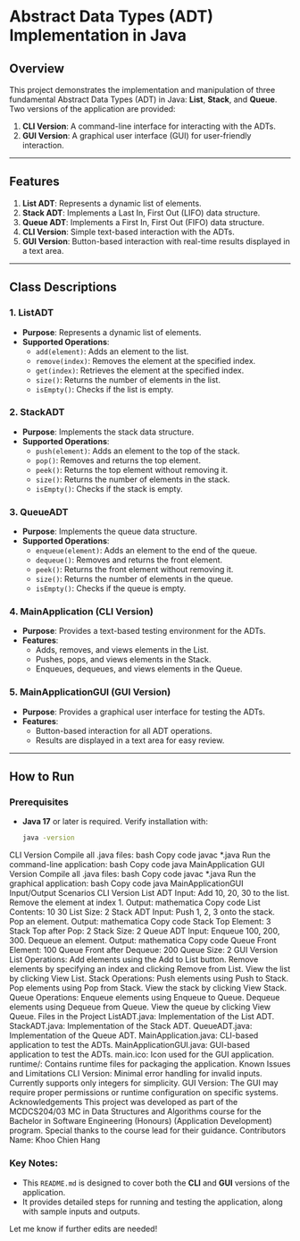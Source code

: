 # Abstract Data Types (ADT) Implementation in Java

## **Overview**
This project demonstrates the implementation and manipulation of three fundamental Abstract Data Types (ADT) in Java: **List**, **Stack**, and **Queue**. Two versions of the application are provided:
1. **CLI Version**: A command-line interface for interacting with the ADTs.
2. **GUI Version**: A graphical user interface (GUI) for user-friendly interaction.

---

## **Features**
1. **List ADT**: Represents a dynamic list of elements.
2. **Stack ADT**: Implements a Last In, First Out (LIFO) data structure.
3. **Queue ADT**: Implements a First In, First Out (FIFO) data structure.
4. **CLI Version**: Simple text-based interaction with the ADTs.
5. **GUI Version**: Button-based interaction with real-time results displayed in a text area.

---

## **Class Descriptions**

### **1. ListADT**
- **Purpose**: Represents a dynamic list of elements.
- **Supported Operations**:
  - `add(element)`: Adds an element to the list.
  - `remove(index)`: Removes the element at the specified index.
  - `get(index)`: Retrieves the element at the specified index.
  - `size()`: Returns the number of elements in the list.
  - `isEmpty()`: Checks if the list is empty.

### **2. StackADT**
- **Purpose**: Implements the stack data structure.
- **Supported Operations**:
  - `push(element)`: Adds an element to the top of the stack.
  - `pop()`: Removes and returns the top element.
  - `peek()`: Returns the top element without removing it.
  - `size()`: Returns the number of elements in the stack.
  - `isEmpty()`: Checks if the stack is empty.

### **3. QueueADT**
- **Purpose**: Implements the queue data structure.
- **Supported Operations**:
  - `enqueue(element)`: Adds an element to the end of the queue.
  - `dequeue()`: Removes and returns the front element.
  - `peek()`: Returns the front element without removing it.
  - `size()`: Returns the number of elements in the queue.
  - `isEmpty()`: Checks if the queue is empty.

### **4. MainApplication (CLI Version)**
- **Purpose**: Provides a text-based testing environment for the ADTs.
- **Features**:
  - Adds, removes, and views elements in the List.
  - Pushes, pops, and views elements in the Stack.
  - Enqueues, dequeues, and views elements in the Queue.

### **5. MainApplicationGUI (GUI Version)**
- **Purpose**: Provides a graphical user interface for testing the ADTs.
- **Features**:
  - Button-based interaction for all ADT operations.
  - Results are displayed in a text area for easy review.

---

## **How to Run**

### **Prerequisites**
- **Java 17** or later is required. Verify installation with:
  ```bash
  java -version
CLI Version
Compile all .java files:
bash
Copy code
javac *.java
Run the command-line application:
bash
Copy code
java MainApplication
GUI Version
Compile all .java files:
bash
Copy code
javac *.java
Run the graphical application:
bash
Copy code
java MainApplicationGUI
Input/Output Scenarios
CLI Version
List ADT
Input:
Add 10, 20, 30 to the list.
Remove the element at index 1.
Output:
mathematica
Copy code
List Contents:
10 30
List Size: 2
Stack ADT
Input:
Push 1, 2, 3 onto the stack.
Pop an element.
Output:
mathematica
Copy code
Stack Top Element: 3
Stack Top after Pop: 2
Stack Size: 2
Queue ADT
Input:
Enqueue 100, 200, 300.
Dequeue an element.
Output:
mathematica
Copy code
Queue Front Element: 100
Queue Front after Dequeue: 200
Queue Size: 2
GUI Version
List Operations:
Add elements using the Add to List button.
Remove elements by specifying an index and clicking Remove from List.
View the list by clicking View List.
Stack Operations:
Push elements using Push to Stack.
Pop elements using Pop from Stack.
View the stack by clicking View Stack.
Queue Operations:
Enqueue elements using Enqueue to Queue.
Dequeue elements using Dequeue from Queue.
View the queue by clicking View Queue.
Files in the Project
ListADT.java: Implementation of the List ADT.
StackADT.java: Implementation of the Stack ADT.
QueueADT.java: Implementation of the Queue ADT.
MainApplication.java: CLI-based application to test the ADTs.
MainApplicationGUI.java: GUI-based application to test the ADTs.
main.ico: Icon used for the GUI application.
runtime/: Contains runtime files for packaging the application.
Known Issues and Limitations
CLI Version:
Minimal error handling for invalid inputs.
Currently supports only integers for simplicity.
GUI Version:
The GUI may require proper permissions or runtime configuration on specific systems.
Acknowledgements
This project was developed as part of the MCDCS204/03 MC in Data Structures and Algorithms course for the Bachelor in Software Engineering (Honours) (Application Development) program.
Special thanks to the course lead for their guidance.
Contributors
Name: Khoo Chien Hang

### Key Notes:
- This `README.md` is designed to cover both the **CLI** and **GUI** versions of the application.
- It provides detailed steps for running and testing the application, along with sample inputs and outputs.

Let me know if further edits are needed!
